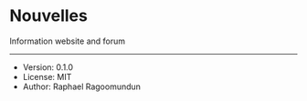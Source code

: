 # Nouvelles
Information website and forum

---

* Version: 0.1.0
* License: MIT
* Author: Raphael Ragoomundun
